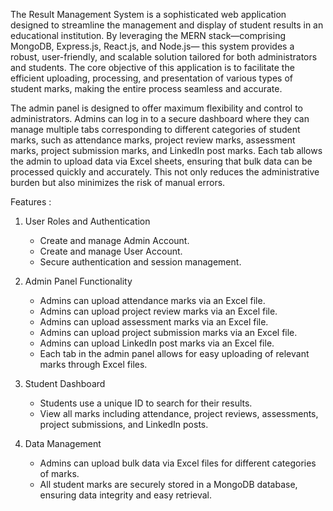 The Result Management System is a
sophisticated web application designed to
streamline the management and display of
student results in an educational institution.
By leveraging the MERN stack—comprising
MongoDB, Express.js, React.js, and Node.js—
this system provides a robust, user-friendly,
and scalable solution tailored for both
administrators and students. The core
objective of this application is to facilitate the
efficient uploading, processing, and
presentation of various types of student
marks, making the entire process seamless
and accurate.

The admin panel is designed to offer
maximum flexibility and control to
administrators. Admins can log in to a secure
dashboard where they can manage multiple
tabs corresponding to different categories of
student marks, such as attendance marks,
project review marks, assessment marks,
project submission marks, and LinkedIn post
marks. Each tab allows the admin to upload
data via Excel sheets, ensuring that bulk data
can be processed quickly and accurately. This
not only reduces the administrative burden
but also minimizes the risk of manual errors.

Features :

1. User Roles and
Authentication
	* Create and manage Admin
Account.
	* Create and manage User
Account.
	* Secure authentication and
session management.

2. Admin Panel
Functionality
	* Admins can upload
attendance marks via an
Excel file.
	* Admins can upload
project review marks via
an Excel file.
	* Admins can upload
assessment marks via an
Excel file.
	* Admins can upload
project submission marks
via an Excel file.
	* Admins can upload
LinkedIn post marks via
an Excel file.
	* Each tab in the admin
panel allows for easy
uploading of relevant
marks through Excel
files.

3. Student Dashboard
	* Students use a unique ID
to search for their
results.
	* View all marks including
attendance, project
reviews, assessments,
project submissions, and
LinkedIn posts.

4. Data Management
	* Admins can upload bulk
data via Excel files for
different categories of
marks.
	* All student marks are
securely stored in a
MongoDB database,
ensuring data integrity and
easy retrieval.


